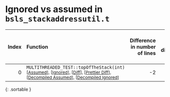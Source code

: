 # Ignored vs assumed in `bsls_stackaddressutil.t`

<script src="../sorttable.js"></script>

|   Index | Function                                                                                                                                                                                                                                                          |   Difference in number of lines |   Function size difference in bytes |   Number of lines in assumed build |   Number of bytes in assumed build |   Number of lines in ignored build |   Number of bytes in ignored build |
|--------:|:------------------------------------------------------------------------------------------------------------------------------------------------------------------------------------------------------------------------------------------------------------------|--------------------------------:|------------------------------------:|-----------------------------------:|-----------------------------------:|-----------------------------------:|-----------------------------------:|
|       0 | `MULTITHREADED_TEST::topOfTheStack(int)` <sup>\[[Assumed](0-assume)\], \[[Ignored](0-none)\], \[[Diff](0.diff.html)\], \[[Prettier Diff](0-diff.html)\], \[[Decompiled Assumed](0-assume-decompiled.txt)\], \[[Decompiled Ignored](0-none-decompiled.txt)\]</sup> |                              -2 |                                   0 |                                216 |                                896 |                                218 |                                896 |
{: .sortable }
